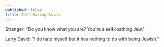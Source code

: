 ```yaml
---
published: false
title: Self-Hating Asian
---
```


Stranger: "Do you know what you are? You're a self-loathing Jew."

Larry David: "I do hate myself but it has nothing to do with being Jewish."

